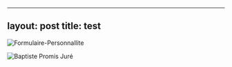 
---
layout: post
title: test
---


![Formulaire-Personnallite]({{site.url}}/beautiful-jekyll/assets/img/posts/220202-airaction1-testpersonnalite/formulaire-personnallite.gif)

![Baptiste Promis Juré]({{site.url}}/beautiful-jekyll/assets/img/page-clients/baptiste-pj.png)
